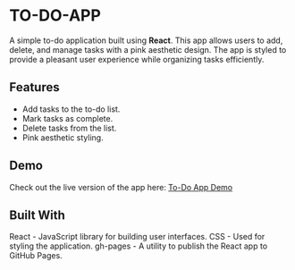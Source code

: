 # TO-DO-APP

A simple to-do application built using **React**. This app allows users to add, delete, and manage tasks with a pink aesthetic design. The app is styled to provide a pleasant user experience while organizing tasks efficiently.

## Features

- Add tasks to the to-do list.
- Mark tasks as complete.
- Delete tasks from the list.
- Pink aesthetic styling.

## Demo

Check out the live version of the app here: [To-Do App Demo](https://Simrantajk.github.io/TO-DO-APP)

## Built With
React - JavaScript library for building user interfaces.
CSS - Used for styling the application.
gh-pages - A utility to publish the React app to GitHub Pages.
